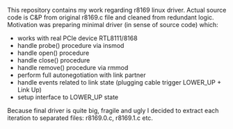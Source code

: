 This repository contains my work regarding r8169 linux driver. Actual source code is C&P from original r8169.c file and cleaned from redundant logic. Motivation was preparing minimal driver (in sense of source code) which:

* works with real PCIe device RTL8111/8168
* handle probe() procedure via insmod
* handle open() procedure
* handle close() procedure
* handle remove() procedure via rmmod
* perform full autonegotiation with link partner
* handle events related to link state (plugging cable trigger LOWER_UP + Link Up)
* setup interface to LOWER_UP state

Because final driver is quite big, fragile and ugly I decided to extract each iteration to separated files: 
r8169.0.c, r8169.1.c etc.

